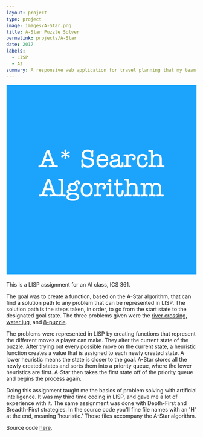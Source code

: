 ```yaml
---
layout: project
type: project
image: images/A-Star.png
title: A-Star Puzzle Solver
permalink: projects/A-Star
date: 2017
labels:
  - LISP
  - AI
summary: A responsive web application for travel planning that my team developed in ICS 415.
---
```


<img class="ui medium right floated rounded image" src="../images/A-Star.png">
 
This is a LISP assignment for an AI class, ICS 361. 

The goal was to create a function, based on the A-Star algorithm, that can find a solution path to any problem that can be represented in LISP. The solution path is the steps taken, in order, to go from the start state to the designated goal state. 
The three problems given were the [river crossing](http://www.mathcats.com/explore/river/crossing.html), [water jug](http://www.math.tamu.edu/~dallen/hollywood/diehard/diehard.htm), and [8-puzzle](http://www.d.umn.edu/~jrichar4/8puz.html).

The problems were represented in LISP by creating functions that represent the different moves a player can make. They alter the current state of the puzzle. After trying out every possible move on the current state, a heuristic function creates a value that is assigned to each newly created state. A lower heuristic means the state is closer to the goal. A-Star stores all the newly created states and sorts them into a priority queue, where the lower heuristics are first. A-Star then takes the first state off of the priority queue and begins the process again. 

Doing this assignment taught me the basics of problem solving with artificial intelligence. It was my third time coding in LISP, and gave me a lot of experience with it. The same assignment was done with Depth-First and Breadth-First strategies. In the source code you'll fine file names with an 'H' at the end, meaning 'heuristic.' Those files accompany the A-Star algorithm. 
 
Source code [here](https://github.com/zach2heth/AStar/).
